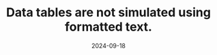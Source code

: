 ---
N: '240'
Rubrique: Structure et code
title: Data tables are not simulated using formatted text.
abstract: 
categories: ["Code and structure"]
agrege: O4240-E079
opquast: '4 240'
indiceebook: '79'
description: "Rule n° 079"
before: "078"
weight: "079"
after: "080"
actif: '1'
layout: rules
date: 2024-09-18
tags: ["", ""]
objectif: ["", ""]
Meo: [""]
Controle: [""
]
Source: ["Opquast"]
Referentiel: [""]
Steps: ["", ""]
---